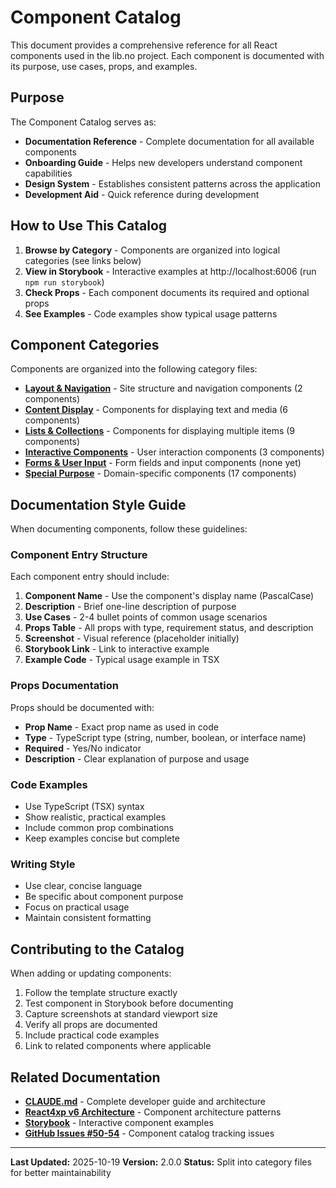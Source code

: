 # Component Catalog

This document provides a comprehensive reference for all React components used in the lib.no project. Each component is documented with its purpose, use cases, props, and examples.

## Purpose

The Component Catalog serves as:

- **Documentation Reference** - Complete documentation for all available components
- **Onboarding Guide** - Helps new developers understand component capabilities
- **Design System** - Establishes consistent patterns across the application
- **Development Aid** - Quick reference during development

## How to Use This Catalog

1. **Browse by Category** - Components are organized into logical categories (see links below)
2. **View in Storybook** - Interactive examples at http://localhost:6006 (run `npm run storybook`)
3. **Check Props** - Each component documents its required and optional props
4. **See Examples** - Code examples show typical usage patterns

## Component Categories

Components are organized into the following category files:

- **[Layout & Navigation](layout-navigation.md)** - Site structure and navigation components (2 components)
- **[Content Display](content-display.md)** - Components for displaying text and media (6 components)
- **[Lists & Collections](lists-collections.md)** - Components for displaying multiple items (9 components)
- **[Interactive Components](interactive.md)** - User interaction components (3 components)
- **[Forms & User Input](#forms--user-input)** - Form fields and input components (none yet)
- **[Special Purpose](special-purpose.md)** - Domain-specific components (17 components)

## Documentation Style Guide

When documenting components, follow these guidelines:

### Component Entry Structure

Each component entry should include:

1. **Component Name** - Use the component's display name (PascalCase)
2. **Description** - Brief one-line description of purpose
3. **Use Cases** - 2-4 bullet points of common usage scenarios
4. **Props Table** - All props with type, requirement status, and description
5. **Screenshot** - Visual reference (placeholder initially)
6. **Storybook Link** - Link to interactive example
7. **Example Code** - Typical usage example in TSX

### Props Documentation

Props should be documented with:

- **Prop Name** - Exact prop name as used in code
- **Type** - TypeScript type (string, number, boolean, or interface name)
- **Required** - Yes/No indicator
- **Description** - Clear explanation of purpose and usage

### Code Examples

- Use TypeScript (TSX) syntax
- Show realistic, practical examples
- Include common prop combinations
- Keep examples concise but complete

### Writing Style

- Use clear, concise language
- Be specific about component purpose
- Focus on practical usage
- Maintain consistent formatting

## Contributing to the Catalog

When adding or updating components:

1. Follow the template structure exactly
2. Test component in Storybook before documenting
3. Capture screenshots at standard viewport size
4. Verify all props are documented
5. Include practical code examples
6. Link to related components where applicable

## Related Documentation

- **[CLAUDE.md](../../CLAUDE.md)** - Complete developer guide and architecture
- **[React4xp v6 Architecture](../../CLAUDE.md#react4xp-v6-architecture)** - Component architecture patterns
- **[Storybook](http://localhost:6006)** - Interactive component examples
- **[GitHub Issues #50-54](https://github.com/Liberalistene-Developers/lib.no/issues)** - Component catalog tracking issues

---

**Last Updated:** 2025-10-19
**Version:** 2.0.0
**Status:** Split into category files for better maintainability
